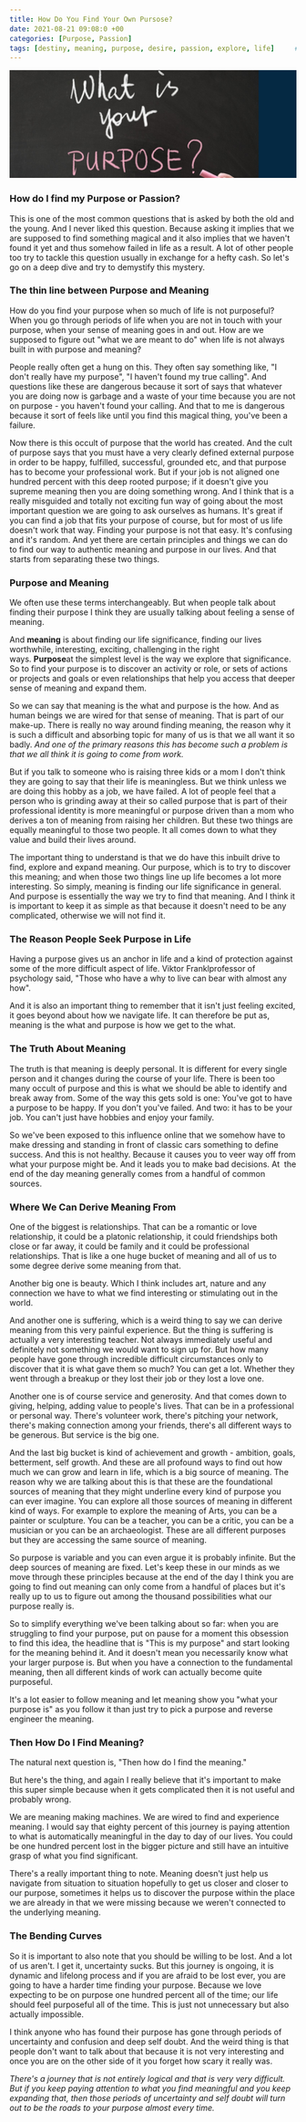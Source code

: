 ```yaml
---
title: How Do You Find Your Own Pursose?
date: 2021-08-21 09:08:0 +00
categories: [Purpose, Passion]
tags: [destiny, meaning, purpose, desire, passion, explore, life]     # TAG names should always be lowercase
---
```


![purpose](/assets/img/purpose.jpg)

### How do I find my Purpose or Passion?

This is one of the most common questions that is asked by both the old and the young. And I never liked this question. Because asking it implies that we are supposed to find something magical and it also implies that we haven't found it yet and thus somehow failed in life as a result. A lot of other people too try to tackle this question usually in exchange for a hefty cash. So let's go on a deep dive and try to demystify this mystery.

### The thin line between Purpose and Meaning

How do you find your purpose when so much of life is not purposeful? When you go through periods of life when you are not in touch with your purpose, when your sense of meaning goes in and out. How are we supposed to figure out "what we are meant to do" when life is not always built in with purpose and meaning?

People really often get a hung on this. They often say something like, "I don't really have my purpose", "I haven't found my true calling". And questions like these are dangerous because it sort of says that whatever you are doing now is garbage and a waste of your time because you are not on purpose - you haven't found your calling. And that to me is dangerous because it sort of feels like until you find this magical thing, you've been a failure.

Now there is this occult of purpose that the world has created. And the cult of purpose says that you must have a very clearly defined external purpose in order to be happy, fulfilled, successful, grounded etc, and that purpose has to become your professional work. But if your job is not aligned one hundred percent with this deep rooted purpose; if it doesn't give you supreme meaning then you are doing something wrong. And I think that is a really misguided and totally not exciting fun way of going about the most important question we are going to ask ourselves as humans. It's great if you can find a job that fits your purpose of course, but for most of us life doesn't work that way. Finding your purpose is not that easy. It's confusing and it's random. And yet there are certain principles and things we can do to find our way to authentic meaning and purpose in our lives. And that starts from separating these two things.

### Purpose and Meaning

We often use these terms interchangeably. But when people talk about finding their purpose I think they are usually talking about feeling a sense of meaning.

And **meaning** is about finding our life significance, finding our lives worthwhile, interesting, exciting, challenging in the right ways. **Purpose**at the simplest level is the way we explore that significance. So to find your purpose is to discover an activity or role, or sets of actions or projects and goals or even relationships that help you access that deeper sense of meaning and expand them.

So we can say that meaning is the what and purpose is the how. And as human beings we are wired for that sense of meaning. That is part of our make-up. There is really no way around finding meaning, the reason why it is such a difficult and absorbing topic for many of us is that we all want it so badly. *And one of the primary reasons this has become such a problem is that we all think it is going to come from work.*

But if you talk to someone who is raising three kids or a mom I don't think they are going to say that their life is meaningless. But we think unless we are doing this hobby as a job, we have failed. A lot of people feel that a person who is grinding away at their so called purpose that is part of their professional identity is more meaningful or purpose driven than a mom who derives a ton of meaning from raising her children. But these two things are equally meaningful to those two people. It all comes down to what they value and build their lives around.

The important thing to understand is that we do have this inbuilt drive to find, explore and expand meaning. Our purpose, which is to try to discover this meaning; and when those two things line up life becomes a lot more interesting. So simply, meaning is finding our life significance in general. And purpose is essentially the way we try to find that meaning. And I think it is important to keep it as simple as that because it doesn't need to be any complicated, otherwise we will not find it.

### The Reason People Seek Purpose in Life

Having a purpose gives us an anchor in life and a kind of protection against some of the more difficult aspect of life. Viktor Franklprofessor of psychology said, "Those who have a why to live can bear with almost any how".

And it is also an important thing to remember that it isn't just feeling excited, it goes beyond about how we navigate life. It can therefore be put as, meaning is the what and purpose is how we get to the what.

### The Truth About Meaning

The truth is that meaning is deeply personal. It is different for every single person and it changes during the course of your life. There is been too many occult of purpose and this is what we should be able to identify and break away from. Some of the way this gets sold is one: You've got to have a purpose to be happy. If you don't you've failed. And two: it has to be your job. You can't just have hobbies and enjoy your family.

So we've been exposed to this influence online that we somehow have to make dressing and standing in front of classic cars something to define success. And this is not healthy. Because it causes you to veer way off from what your purpose might be. And it leads you to make bad decisions. At  the end of the day meaning generally comes from a handful of common sources.

### Where We Can Derive Meaning From

One of the biggest is relationships. That can be a romantic or love relationship, it could be a platonic relationship, it could friendships both close or far away, it could be family and it could be professional relationships. That is like a one huge bucket of meaning and all of us to some degree derive some meaning from that.

Another big one is beauty. Which I think includes art, nature and any connection we have to what we find interesting or stimulating out in the world.

And another one is suffering, which is a weird thing to say we can derive meaning from this very painful experience. But the thing is suffering is actually a very interesting teacher. Not always immediately useful and definitely not something we would want to sign up for. But how many people have gone through incredible difficult circumstances only to discover that it is what gave them so much? You can get a lot. Whether they went through a breakup or they lost their job or they lost a love one.

Another one is of course service and generosity. And that comes down to giving, helping, adding value to people's lives. That can be in a professional or personal way. There's volunteer work, there's pitching your network, there's making connection among your friends, there's all different ways to be generous. But service is the big one.

And the last big bucket is kind of achievement and growth - ambition, goals, betterment, self growth. And these are all profound ways to find out how much we can grow and learn in life, which is a big source of meaning. The reason why we are talking about this is that these are the foundational sources of meaning that they might underline every kind of purpose you can ever imagine. You can explore all those sources of meaning in different kind of ways. For example to explore the meaning of Arts, you can be a painter or sculpture. You can be a teacher, you can be a critic, you can be a musician or you can be an archaeologist. These are all different purposes but they are accessing the same source of meaning.

So purpose is variable and you can even argue it is probably infinite. But the deep sources of meaning are fixed. Let's keep these in our minds as we move through these principles because at the end of the day I think you are going to find out meaning can only come from a handful of places but it's really up to us to figure out among the thousand possibilities what our purpose really is.

So to simplify everything we've been talking about so far: when you are struggling to find your purpose, put on pause for a moment this obsession to find this idea, the headline that is "This is my purpose" and start looking for the meaning behind it. And it doesn't mean you necessarily know what your larger purpose is. But when you have a connection to the fundamental meaning, then all different kinds of work can actually become quite purposeful.

It's a lot easier to follow meaning and let meaning show you "what your purpose is" as you follow it than just try to pick a purpose and reverse engineer the meaning.

### Then How Do I Find Meaning?

The natural next question is, "Then how do I find the meaning."

But here's the thing, and again I really believe that it's important to make this super simple because when it gets complicated then it is not useful and probably wrong.

We are meaning making machines. We are wired to find and experience meaning. I would say that eighty percent of this journey is paying attention to what is automatically meaningful in the day to day of our lives. You could be one hundred percent lost in the bigger picture and still have an intuitive grasp of what you find significant.

There's a really important thing to note. Meaning doesn't just help us navigate from situation to situation hopefully to get us closer and closer to our purpose, sometimes it helps us to discover the purpose within the place we are already in that we were missing because we weren't connected to the underlying meaning.

### The Bending Curves

So it is important to also note that you should be willing to be lost. And a lot of us aren't. I get it, uncertainty sucks. But this journey is ongoing, it is dynamic and lifelong process and if you are afraid to be lost ever, you are going to have a harder time finding your purpose. Because we love expecting to be on purpose one hundred percent all of the time; our life should feel purposeful all of the time. This is just not unnecessary but also actually impossible.

I think anyone who has found their purpose has gone through periods of uncertainty and confusion and deep self doubt. And the weird thing is that people don't want to talk about that because it is not very interesting and once you are on the other side of it you forget how scary it really was.

*There's a journey that is not entirely logical and that is very very difficult. But if you keep paying attention to what you find meaningful and you keep expanding that, then those periods of uncertainty and self doubt will turn out to be the roads to your purpose almost every time.*
